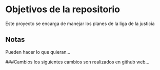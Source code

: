 # Objetivos de la repositorio

Este proyecto se encarga de manejar los planes de la liga de la justicia


## Notas
Pueden hacer lo que quieran...

###Cambios 
los siguientes cambios son realizados en github web...
